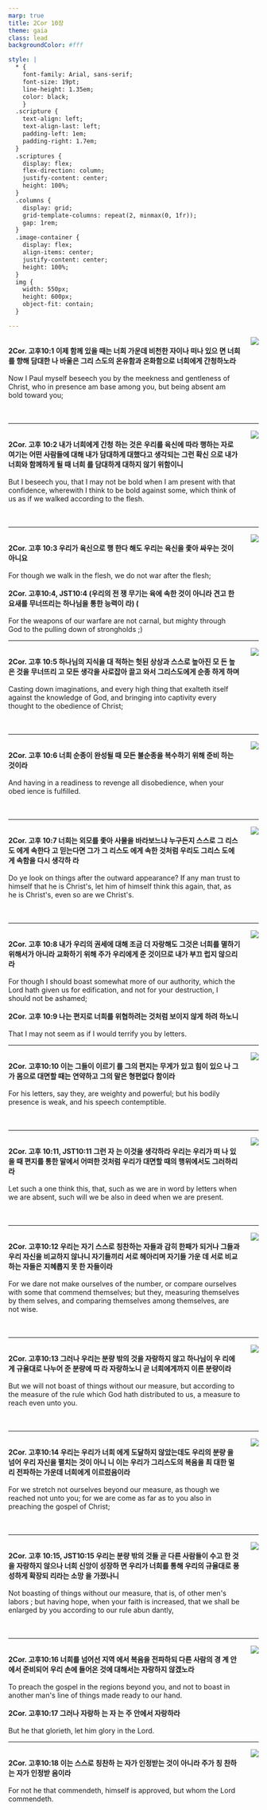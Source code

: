 ```yaml
---
marp: true
title: 2Cor 10장
theme: gaia
class: lead
backgroundColor: #fff

style: |
  * {
    font-family: Arial, sans-serif;
    font-size: 19pt;
    line-height: 1.35em;
    color: black;
    }
  .scripture {
    text-align: left;
    text-align-last: left;
    padding-left: 1em;
    padding-right: 1.7em;
  }
  .scriptures {
    display: flex;
    flex-direction: column;
    justify-content: center;
    height: 100%;
  }
  .columns {
    display: grid;
    grid-template-columns: repeat(2, minmax(0, 1fr));
    gap: 1rem;
  }
  .image-container {
    display: flex;
    align-items: center;
    justify-content: center;
    height: 100%;
  }
  img {
    width: 550px;
    height: 600px;
    object-fit: contain;
  }

---
```


<div class="columns">
  <div class="scriptures">
    <br>
    <div class="scripture">
      <b>2Cor. 고후10:1 이제 함께 있을 때는 너희 가운데 비천한 자이나 떠나 있으 면 너희를 향해 담대한 나 바울은 그리 스도의 온유함과 온화함으로 너희에게 간청하노라 
      </b>
    </div>
    <br>
    <div class="scripture">Now I Paul myself beseech you by the meekness and gentleness of Christ, who in presence am base among you, but being absent am bold toward you; 
    </div>
    <br>
    <div class="scripture">
      <b>
      </b>
    </div>
    <br>
    <div class="scripture">
    </div>         
  </div>
  <div class="image-container">
    <img src='../../pictures/picture_89.jpg'>
  </div>
</div>

---

<div class="columns">
  <div class="scriptures">
    <br>
    <div class="scripture">
      <b>2Cor. 고후 10:2 내가 너희에게 간청 하는 것은 우리를 육신에 따라 행하는 자로 여기는 어떤 사람들에 대해 내가 담대하게 대했다고 생각되는 그런 확신 으로 내가 너희와 함께하게 될 때 너희 를 담대하게 대하지 않기 위함이니 
      </b>
    </div>
    <br>
    <div class="scripture">But I beseech you, that I may not be bold when I am present with that confidence, wherewith I think to be bold against some, which think of us as if we walked according to the flesh. 
    </div>
    <br>
    <div class="scripture">
      <b>
      </b>
    </div>
    <br>
    <div class="scripture">
    </div>         
  </div>
  <div class="image-container">
    <img src='../../pictures/picture_35.jpg'>
  </div>
</div>

---

<div class="columns">
  <div class="scriptures">
    <br>
    <div class="scripture">
      <b>2Cor. 고후 10:3 우리가 육신으로 행 한다 해도 우리는 육신을 좇아 싸우는 것이 아니요 
      </b>
    </div>
    <br>
    <div class="scripture">For though we walk in the flesh, we do not war after the flesh; 
    </div>
    <br>
    <div class="scripture">
      <b>2Cor. 고후10:4, JST10:4 (우리의 전 쟁 무기는 육에 속한 것이 아니라 견고 한 요새를 무너뜨리는 하나님을 통한 능력이 라) (
      </b>
    </div>
    <br>
    <div class="scripture">For the weapons of our warfare are not carnal, but mighty through God to the pulling down of strongholds ;) 
    </div>         
  </div>
  <div class="image-container">
    <img src='../../pictures/picture_66.jpg'>
  </div>
</div>

---

<div class="columns">
  <div class="scriptures">
    <br>
    <div class="scripture">
      <b>2Cor. 고후 10:5 하나님의 지식을 대 적하는 헛된 상상과 스스로 높아진 모 든 높은 것을 무너뜨리 고 모든 생각을 사로잡아 끌고 와서 그리스도에게 순종 하게 하며 
      </b>
    </div>
    <br>
    <div class="scripture">Casting down imaginations, and every high thing that exalteth itself against the knowledge of God, and bringing into captivity every thought to the obedience of Christ; 
    </div>
    <br>
    <div class="scripture">
      <b>
      </b>
    </div>
    <br>
    <div class="scripture">
    </div>         
  </div>
  <div class="image-container">
    <img src='../../pictures/picture_0.jpg'>
  </div>
</div>

---

<div class="columns">
  <div class="scriptures">
    <br>
    <div class="scripture">
      <b>2Cor. 고후 10:6 너희 순종이 완성될 때 모든 불순종을 복수하기 위해 준비 하는 것이라 
      </b>
    </div>
    <br>
    <div class="scripture">And having in a readiness to revenge all disobedience, when your obed ience is fulfilled. 
    </div>
    <br>
    <div class="scripture">
      <b>
      </b>
    </div>
    <br>
    <div class="scripture">
    </div>         
  </div>
  <div class="image-container">
    <img src='../../pictures/picture_25.jpg'>
  </div>
</div>

---

<div class="columns">
  <div class="scriptures">
    <br>
    <div class="scripture">
      <b>2Cor. 고후 10:7 너희는 외모를 좇아 사물을 바라보느냐 누구든지 스스로 그 리스도 에게 속한다 고 믿는다면 그가 그 리스도 에게 속한 것처럼 우리도 그리스 도에게 속함을 다시 생각하 라 
      </b>
    </div>
    <br>
    <div class="scripture">Do ye look on things after the outward appearance? If any man trust to himself that he is Christ's, let him of himself think this again, that, as he is Christ's, even so are we Christ's. 
    </div>
    <br>
    <div class="scripture">
      <b>
      </b>
    </div>
    <br>
    <div class="scripture">
    </div>         
  </div>
  <div class="image-container">
    <img src='../../pictures/picture_156.jpg'>
  </div>
</div>

---

<div class="columns">
  <div class="scriptures">
    <br>
    <div class="scripture">
      <b>2Cor. 고후 10:8 내가 우리의 권세에 대해 조금 더 자랑해도 그것은 너희를 멸하기 위해서가 아니라 교화하기 위해 주가 우리에게 준 것이므로 내가 부끄 럽지 않으리 라 
      </b>
    </div>
    <br>
    <div class="scripture">For though I should boast somewhat more of our authority, which the Lord hath given us for edification, and not for your destruction, I should not be ashamed; 
    </div>
    <br>
    <div class="scripture">
      <b>2Cor. 고후 10:9 나는 편지로 너희를 위협하려는 것처럼 보이지 않게 하려 하노니 
      </b>
    </div>
    <br>
    <div class="scripture">That I may not seem as if I would terrify you by letters. 
    </div>         
  </div>
  <div class="image-container">
    <img src='../../pictures/picture_14.jpg'>
  </div>
</div>

---

<div class="columns">
  <div class="scriptures">
    <br>
    <div class="scripture">
      <b>2Cor. 고후10:10 이는 그들이 이르기 를 그의 편지는 무게가 있고 힘이 있으 나 그가 몸으로 대면할 때는 연약하고 그의 말은 형편없다 함이라 
      </b>
    </div>
    <br>
    <div class="scripture">For his letters, say they, are weighty and powerful; but his bodily presence is weak, and his speech contemptible. 
    </div>
    <br>
    <div class="scripture">
      <b>
      </b>
    </div>
    <br>
    <div class="scripture">
    </div>         
  </div>
  <div class="image-container">
    <img src='../../pictures/picture_108.jpg'>
  </div>
</div>

---

<div class="columns">
  <div class="scriptures">
    <br>
    <div class="scripture">
      <b>2Cor. 고후 10:11, JST10:11 그런 자 는 이것을 생각하라 우리는 우리가 떠 나 있을 때 편지를 통한 말에서 어떠한 것처럼 우리가 대면할 때의 행위에서도 그러하리라 
      </b>
    </div>
    <br>
    <div class="scripture">Let such a one think this, that, such as we are in word by letters when we are absent, such will we be also in deed when we are present. 
    </div>
    <br>
    <div class="scripture">
      <b>
      </b>
    </div>
    <br>
    <div class="scripture">
    </div>         
  </div>
  <div class="image-container">
    <img src='../../pictures/picture_55.jpg'>
  </div>
</div>

---

<div class="columns">
  <div class="scriptures">
    <br>
    <div class="scripture">
      <b>2Cor. 고후10:12 우리는 자기 스스로 칭찬하는 자들과 감히 한패가 되거나 그들과 우리 자신을 비교하지 않나니 자기들끼리 서로 헤아리며 자기들 가운 데 서로 비교하는 자들은 지혜롭지 못 한 자들이라 
      </b>
    </div>
    <br>
    <div class="scripture">For we dare not make ourselves of the number, or compare ourselves with some that commend themselves; but they, measuring themselves by them selves, and comparing themselves among themselves, are not wise. 
    </div>
    <br>
    <div class="scripture">
      <b>
      </b>
    </div>
    <br>
    <div class="scripture">
    </div>         
  </div>
  <div class="image-container">
    <img src='../../pictures/picture_53.jpg'>
  </div>
</div>

---

<div class="columns">
  <div class="scriptures">
    <br>
    <div class="scripture">
      <b>2Cor. 고후10:13 그러나 우리는 분량 밖의 것을 자랑하지 않고 하나님이 우 리에게 규율대로 나누어 준 분량에 따 라 자랑하노니 곧 너희에게까지 이른 분량이라 
      </b>
    </div>
    <br>
    <div class="scripture">But we will not boast of things without our measure, but according to the measure of the rule which God hath distributed to us, a measure to reach even unto you. 
    </div>
    <br>
    <div class="scripture">
      <b>
      </b>
    </div>
    <br>
    <div class="scripture">
    </div>         
  </div>
  <div class="image-container">
    <img src='../../pictures/picture_26.jpg'>
  </div>
</div>

---

<div class="columns">
  <div class="scriptures">
    <br>
    <div class="scripture">
      <b>2Cor. 고후10:14 우리는 우리가 너희 에게 도달하지 않았는데도 우리의 분량 을 넘어 우리 자신을 펼치는 것이 아니 니 이는 우리가 그리스도의 복음을 최 대한 멀리 전파하는 가운데 너희에게 이르렀음이라 
      </b>
    </div>
    <br>
    <div class="scripture">For we stretch not ourselves beyond our measure, as though we reached not unto you; for we are come as far as to you also in preaching the gospel of Christ; 
    </div>
    <br>
    <div class="scripture">
      <b>
      </b>
    </div>
    <br>
    <div class="scripture">
    </div>         
  </div>
  <div class="image-container">
    <img src='../../pictures/picture_58.jpg'>
  </div>
</div>

---

<div class="columns">
  <div class="scriptures">
    <br>
    <div class="scripture">
      <b>2Cor. 고후 10:15, JST10:15 우리는 분량 밖의 것들 곧 다른 사람들이 수고 한 것을 자랑하지 않으나 너희 신앙이 성장하 면 우리가 너희를 통해 우리의 규율대로 풍성하게 확장되 리라는 소망 을 가졌나니 
      </b>
    </div>
    <br>
    <div class="scripture">Not boasting of things without our measure, that is, of other men's labors ; but having hope, when your faith is increased, that we shall be enlarged by you according to our rule abun dantly, 
    </div>
    <br>
    <div class="scripture">
      <b>
      </b>
    </div>
    <br>
    <div class="scripture">
    </div>         
  </div>
  <div class="image-container">
    <img src='../../pictures/picture_100.jpg'>
  </div>
</div>

---

<div class="columns">
  <div class="scriptures">
    <br>
    <div class="scripture">
      <b>2Cor. 고후10:16 너희를 넘어선 지역 에서 복음을 전파하되 다른 사람의 경 계 안에서 준비되어 우리 손에 들어온 것에 대해서는 자랑하지 않겠노라 
      </b>
    </div>
    <br>
    <div class="scripture">To preach the gospel in the regions beyond you, and not to boast in another man's line of things made ready to our hand. 
    </div>
    <br>
    <div class="scripture">
      <b>2Cor. 고후10:17 그러나 자랑하 는 자 는 주 안에서 자랑하라 
      </b>
    </div>
    <br>
    <div class="scripture">But he that glorieth, let him glory in the Lord. 
    </div>         
  </div>
  <div class="image-container">
    <img src='../../pictures/picture_18.jpg'>
  </div>
</div>

---

<div class="columns">
  <div class="scriptures">
    <br>
    <div class="scripture">
      <b>2Cor. 고후10:18 이는 스스로 칭찬하 는 자가 인정받는 것이 아니라 주가 칭 찬하는 자가 인정받 음이라 
      </b>
    </div>
    <br>
    <div class="scripture">For not he that commendeth, himself is approved, but whom the Lord commendeth.
    </div>
    <br>
    <div class="scripture">
      <b>
      </b>
    </div>
    <br>
    <div class="scripture">
    </div>         
  </div>
  <div class="image-container">
    <img src='../../pictures/picture_126.jpg'>
  </div>
</div>

